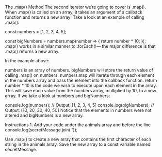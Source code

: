 The .map() Method
The second iterator we’re going to cover is .map(). When .map() is called on an array, it takes an argument of a callback function and returns a new array! Take a look at an example of calling .map():

const numbers = [1, 2, 3, 4, 5];

const bigNumbers = numbers.map(number => {
  return number * 10;
});
.map() works in a similar manner to .forEach()— the major difference is that .map() returns a new array.

In the example above:

numbers is an array of numbers.
bigNumbers will store the return value of calling .map() on numbers.
numbers.map will iterate through each element in the numbers array and pass the element into the callback function.
return number * 10 is the code we wish to execute upon each element in the array. This will save each value from the numbers array, multiplied by 10, to a new array.
If we take a look at numbers and bigNumbers:

console.log(numbers); // Output: [1, 2, 3, 4, 5]
console.log(bigNumbers); // Output: [10, 20, 30, 40, 50]
Notice that the elements in numbers were not altered and bigNumbers is a new array.

Instructions
1.
Add your code under the animals array and before the line console.log(secretMessage.join(''));

Use .map() to create a new array that contains the first character of each string in the animals array. Save the new array to a const variable named secretMessage.
